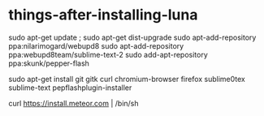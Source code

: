 things-after-installing-luna
============================

sudo apt-get update ; sudo apt-get dist-upgrade
sudo apt-add-repository ppa:nilarimogard/webupd8
sudo apt-add-repository ppa:webupd8team/sublime-text-2
sudo add-apt-repository ppa:skunk/pepper-flash

sudo apt-get install git gitk curl chromium-browser firefox sublime0tex sublime-text pepflashplugin-installer

curl https://install.meteor.com | /bin/sh
